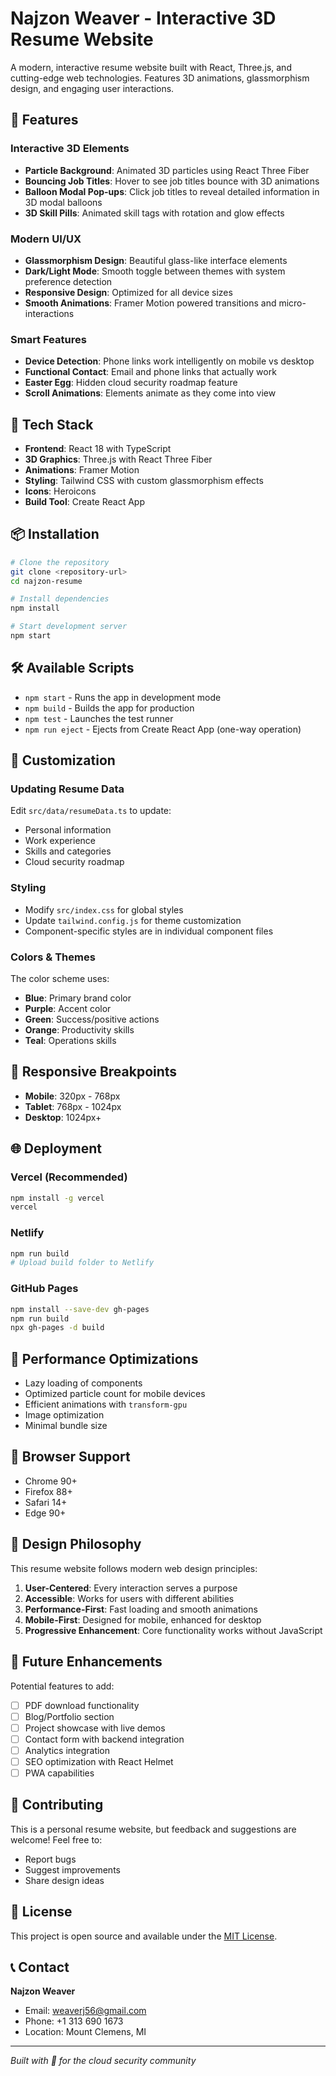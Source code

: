 # Najzon Weaver - Interactive 3D Resume Website

A modern, interactive resume website built with React, Three.js, and cutting-edge web technologies. Features 3D animations, glassmorphism design, and engaging user interactions.

## 🌟 Features

### Interactive 3D Elements
- **Particle Background**: Animated 3D particles using React Three Fiber
- **Bouncing Job Titles**: Hover to see job titles bounce with 3D animations
- **Balloon Modal Pop-ups**: Click job titles to reveal detailed information in 3D modal balloons
- **3D Skill Pills**: Animated skill tags with rotation and glow effects

### Modern UI/UX
- **Glassmorphism Design**: Beautiful glass-like interface elements
- **Dark/Light Mode**: Smooth toggle between themes with system preference detection
- **Responsive Design**: Optimized for all device sizes
- **Smooth Animations**: Framer Motion powered transitions and micro-interactions

### Smart Features
- **Device Detection**: Phone links work intelligently on mobile vs desktop
- **Functional Contact**: Email and phone links that actually work
- **Easter Egg**: Hidden cloud security roadmap feature
- **Scroll Animations**: Elements animate as they come into view

## 🚀 Tech Stack

- **Frontend**: React 18 with TypeScript
- **3D Graphics**: Three.js with React Three Fiber
- **Animations**: Framer Motion
- **Styling**: Tailwind CSS with custom glassmorphism effects
- **Icons**: Heroicons
- **Build Tool**: Create React App

## 📦 Installation

```bash
# Clone the repository
git clone <repository-url>
cd najzon-resume

# Install dependencies
npm install

# Start development server
npm start
```

## 🛠️ Available Scripts

- `npm start` - Runs the app in development mode
- `npm build` - Builds the app for production
- `npm test` - Launches the test runner
- `npm run eject` - Ejects from Create React App (one-way operation)

## 🎨 Customization

### Updating Resume Data
Edit `src/data/resumeData.ts` to update:
- Personal information
- Work experience
- Skills and categories
- Cloud security roadmap

### Styling
- Modify `src/index.css` for global styles
- Update `tailwind.config.js` for theme customization
- Component-specific styles are in individual component files

### Colors & Themes
The color scheme uses:
- **Blue**: Primary brand color
- **Purple**: Accent color
- **Green**: Success/positive actions
- **Orange**: Productivity skills
- **Teal**: Operations skills

## 📱 Responsive Breakpoints

- **Mobile**: 320px - 768px
- **Tablet**: 768px - 1024px
- **Desktop**: 1024px+

## 🌐 Deployment

### Vercel (Recommended)
```bash
npm install -g vercel
vercel
```

### Netlify
```bash
npm run build
# Upload build folder to Netlify
```

### GitHub Pages
```bash
npm install --save-dev gh-pages
npm run build
npx gh-pages -d build
```

## 🎯 Performance Optimizations

- Lazy loading of components
- Optimized particle count for mobile devices
- Efficient animations with `transform-gpu`
- Image optimization
- Minimal bundle size

## 🔧 Browser Support

- Chrome 90+
- Firefox 88+
- Safari 14+
- Edge 90+

## 🎨 Design Philosophy

This resume website follows modern web design principles:

1. **User-Centered**: Every interaction serves a purpose
2. **Accessible**: Works for users with different abilities
3. **Performance-First**: Fast loading and smooth animations
4. **Mobile-First**: Designed for mobile, enhanced for desktop
5. **Progressive Enhancement**: Core functionality works without JavaScript

## 🚀 Future Enhancements

Potential features to add:
- [ ] PDF download functionality
- [ ] Blog/Portfolio section
- [ ] Project showcase with live demos
- [ ] Contact form with backend integration
- [ ] Analytics integration
- [ ] SEO optimization with React Helmet
- [ ] PWA capabilities

## 🤝 Contributing

This is a personal resume website, but feedback and suggestions are welcome! Feel free to:
- Report bugs
- Suggest improvements
- Share design ideas

## 📄 License

This project is open source and available under the [MIT License](LICENSE).

## 📞 Contact

**Najzon Weaver**
- Email: weaverj56@gmail.com
- Phone: +1 313 690 1673
- Location: Mount Clemens, MI

---

*Built with 💙 for the cloud security community*
